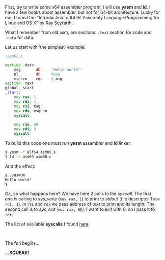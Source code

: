 <!--
.. title: 0x06 Yasm: Hello World! ELF64
.. slug: yasm-hello-world
.. date: 2019-04-26 00:00:00 UTC
.. tags: re, asm
.. category: asm
.. link: 
.. description: Simple hello world in assebmbler.
.. type: text
-->

First, try to write some x64 assembler program. I will use **yasm** and **ld**.
I have a few books about assembler, but not for 64-bit architecture. Lucky for
me, I found the "Introduction to 64 Bit Assembly Language Programming for Linux
and OS X" by Ray Seyfarth.

<!-- TEASER_END -->

What I remember from old asm, are sections: ```.text``` section for code and
```.data``` for data. 

Let us start with 'the simplest' example:

```asm
;asm00.s

section .data
    msg       db     'Hello world!'
    nl        db     0x0a
    msgLen    equ    $-msg
section .text
global _start
_start:
    mov rax, 1
    mov rdi, 1
    mov rsi, msg
    mov rdx, msgLen
    syscall
    
    mov rax, 60
    mov rdi, 0
    syscall
```

To build this code one must run **yasm** assembler and **ld** linker:

```sh
$ yasm -f elf64 asm00.s
$ ld -o asm00 asm00.o
```

And the effect:

```sh
$ ./asm00
Hello world!
$ 
```
Ok, so what happens here? We have here 2 calls to the *syscall*. The first
one is calling to *sys_write* (```mov rax, 1```) to print to *stdout* (file
descriptor 1 ```mov rdi, 1```). In ```rsi``` and ```rdx``` we pass address of
text to print and its length.
The second call is to *sys_exit* (```mov rax, 60```). I want to exit with 0,
so I pass it to ```rdi```.

The list of
available **syscalls** I found
[here](http://blog.rchapman.org/posts/Linux_System_Call_Table_for_x86_64/).


&nbsp;

The fun begins...

**...SQUEAK!**
